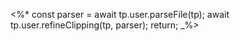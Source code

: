 <%*
const parser = await tp.user.parseFile(tp);
await tp.user.refineClipping(tp, parser);
return;
_%>
